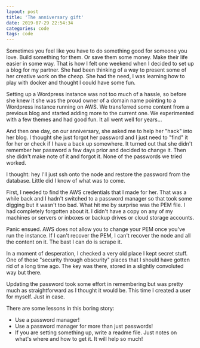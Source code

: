 ```yaml
---
layout: post
title: 'The anniversary gift'
date: 2019-07-29 22:54:34
categories: code
tags: code
---
```


Sometimes you feel like you have to do something good for someone you love. Build something for them. Or save them some money. Make their life easier in some way. That is how I felt one weekend when I decided to set up a blog for my partner. She had been thinking of a way to present some of her creative work on the cheap. She had the need, I was learning how to play with docker and thought I could have some fun.

Setting up a Wordpress instance was not too much of a hassle, so before she knew it she was the proud owner of a domain name pointing to a Wordpress instance running on AWS. We transferred some content from a previous blog and started adding more to the current one. We experimented with a few themes and had good fun. It all went well for years...

And then one day, on our anniversary, she asked me to help her "hack" into her blog. I thought she just forgot her password and I just need to "find" it for her or check if I have a back up somewhere. It turned out that she didn't remember her password a few days prior and decided to change it. Then she didn't make note of it and forgot it. None of the passwords we tried worked.

I thought: hey I'll just ssh onto the node and restore the password from the database. Little did I know of what was to come.

First, I needed to find the AWS credentials that I made for her. That was a while back and I hadn't switched to a password manager so that took some digging but it wasn't too bad. What hit me by surprise was the PEM file. I had completely forgotten about it. I didn't have a copy on any of my machines or servers or inboxes or backup drives or cloud storage accounts.

Panic ensued. AWS does not allow you to change your PEM once you've run the instance. If I can't recover the PEM, I can't recover the node and all the content on it. The bast I can do is scrape it.

In a moment of desperation, I checked a very old place I kept secret stuff. One of those "security through obscurity" places that I should have gotten rid of a long time ago. The key was there, stored in a slightly convoluted way but there.

Updating the password took some effort in remembering but was pretty much as straightforward as I thought it would be. This time I created a user for myself. Just in case.

There are some lessons in this boring story:
<ul class="bullets">
 <li class="bullet">Use a password manager!</li>
 <li class="bullet">Use a password manager for more than just passwords!</li>
 <li class="bullet">If you are setting something up, write a readme file. Just notes on what's where and how to get it. It will help so much!</li>
</ul>
